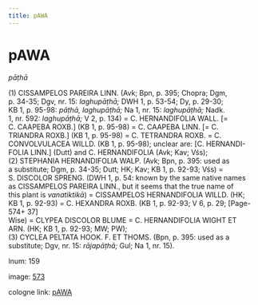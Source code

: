 ```yaml
---
title: pAWA
---
```


# pAWA

<i>pāṭhā</i>  <div n="P" />(1) <bot>CISSAMPELOS PAREIRA LINN.</bot> (Avk; Bpn, p. 395; Chopra; Dgm, <div n="lb" />p. 34-35; Dgv, nr. 15: <i>laghupāṭhā;</i> DWH 1, p. 53-54; Dy, p. 29-30; <div n="lb" />KB 1, p. 95-98: <i>pāṭhā, laghupāṭhā;</i> Na 1, nr. 15: <i>laghupāṭhā;</i> Nadk. <div n="lb" />1, nr. 592: <i>laghupāṭhā;</i> V 2, p. 134) = <bot>C. HERNANDIFOLIA WALL.</bot> [= <div n="lb" /><bot>C. CAAPEBA ROXB.</bot>] (KB 1, p. 95-98) = <bot>C. CAAPEBA LINN.</bot> [= <bot>C. <div n="lb" />TRIANDRA ROXB.</bot>] (KB 1, p. 95-98) = <bot>C. TETRANDRA ROXB.</bot> = <bot>C. <div n="lb" />CONVOLVULACEA WILLD.</bot> (KB 1, p. 95-98); unclear are: [<bot>C. HERNANDI- <div n="lb" />FOLIA LINN.</bot>] (Dutt) and <bot>C. HERNANDIFOLIA</bot> (Avk; Kav; Vśs); <div n="P" />(2) <bot>STEPHANIA HERNANDIFOLIA WALP.</bot> (Avk; Bpn, p. 395: used as <div n="lb" />a substitute; Dgm, p. 34-35; Dutt; HK; Kav; KB 1, p. 92-93; Vśs) = <div n="lb" /><bot>S. DISCOLOR SPRENG.</bot> (DWH 1, p. 54: known by the same native names <div n="lb" />as <bot>CISSAMPELOS PAREIRA LINN.</bot>, but it seems that the true name of <div n="lb" />this plant is <i>vanatiktikā</i>) = <bot>CISSAMPELOS HERNANDIFOLIA WILLD.</bot> (HK; <div n="lb" />KB 1, p. 92-93) = <bot>C. HEXANDRA ROXB.</bot> (KB 1, p. 92-93; V 6, p. 29; [Page-574+ 37] <div n="lb" />Wise) = <bot>CLYPEA DISCOLOR BLUME</bot> = <bot>C. HERNANDIFOLIA WIGHT ET <div n="lb" />ARN.</bot> (HK; KB 1, p. 92-93; MW; PW); <div n="P" />(3) <bot>CYCLEA PELTATA HOOK. F. ET THOMS.</bot> (Bpn, p. 395: used as a <div n="lb" />substitute; Dgv, nr. 15: <i>rājapāṭhā;</i> Gul; Na 1, nr. 15).

lnum: 159

image: [573](https://www.sanskrit-lexicon.uni-koeln.de/scans/csl-apidev/servepdf.php?dict=snp&page=573)

cologne link: [pAWA](https://sanskrit-lexicon.uni-koeln.de/scans/csl-apidev/getword.php?dict=snp&key=pAWA)

